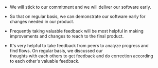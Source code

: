 - We will stick to our commitment and we will deliver our software early. 
- So that on regular basis, we can demonstrate our software early for changes needed in our product. 
- Frequently taking valuable feedback will be most helpful in making improvements and changes to reach to the final product.

- It's very helpful to take feedback from peers to analyze progress and find flows. On regular basis, we discussed our      
  thoughts with each others to get feedback and do correction according to each other's valuable feedback. 
